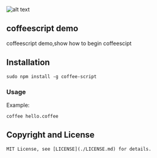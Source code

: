 ![alt text](https://www.randomstorm.com/images/tools/dvwa.png "DVWA")
## coffeescript demo

   coffeescript demo,show how to begin coffeescipt

## Installation

    sudo npm install -g coffee-script

### Usage

Example: 

    coffee hello.coffee

## Copyright and License

    MIT License, see [LICENSE](./LICENSE.md) for details.


